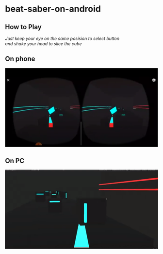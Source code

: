 # beat-saber-on-android

## How to Play

*Just keep your eye on the same posision to select button*  
_and shake your head to slice the cube_

## On phone

![This is a alt text.](/image/3.PNG "This is a sample image.")

## On PC

![This is a alt text.](/image/1.PNG "This is a sample image.")
